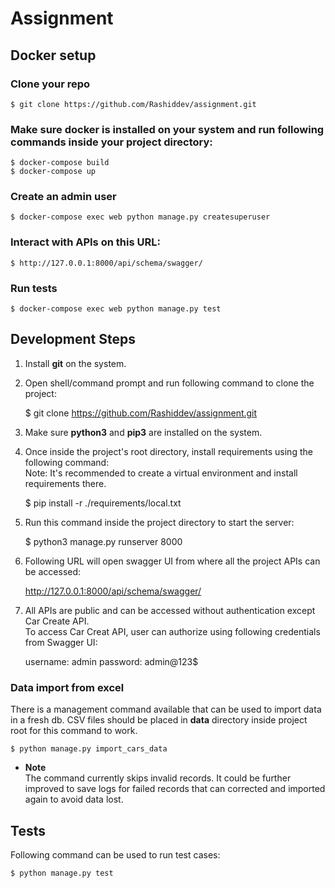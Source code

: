 # Assignment

## Docker setup
### Clone your repo
    $ git clone https://github.com/Rashiddev/assignment.git

### Make sure docker is installed on your system and run following commands inside your project directory:

    $ docker-compose build
    $ docker-compose up

### Create an admin user
    $ docker-compose exec web python manage.py createsuperuser

### Interact with APIs on this URL:
    $ http://127.0.0.1:8000/api/schema/swagger/

### Run tests
    $ docker-compose exec web python manage.py test


## Development Steps

1. Install <b>git</b> on the system.
2. Open shell/command prompt and run following command to clone the project:


    $ git clone https://github.com/Rashiddev/assignment.git


3. Make sure <b>python3</b> and <b>pip3</b> are installed on the system.
4. Once inside the project's root directory, install requirements using the following command:
    <br>Note: It's recommended to create a virtual environment and install requirements there.

    
    $ pip install -r ./requirements/local.txt

5. Run this command inside the project directory to start the server:
    

    $ python3 manage.py runserver 8000

6. Following URL will open swagger UI from where all the project APIs can be accessed:


    http://127.0.0.1:8000/api/schema/swagger/

7. All APIs are public and can be accessed without authentication except Car Create API.
   <br> To access Car Creat API, user can authorize using following credentials from Swagger UI:
   
    
    username: admin
    password: admin@123$

### Data import from excel
There is a management command available that can be used to import data in a fresh db.
CSV files should be placed in <b>data</b> directory inside project root for this command
to work.


    $ python manage.py import_cars_data

- <b>Note</b>
  <br>The command currently skips invalid records. It could be further improved to save logs for failed records that can corrected and imported again to avoid data lost.
  

## Tests
Following command can be used to run test cases:


    $ python manage.py test


